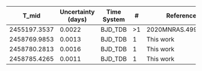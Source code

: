 |T_mid|Uncertainty (days)           |Time System|#                                            |Reference                           |
|-----|-----------------------------|-----------|---------------------------------------------|------------------------------------|
|2455197.3537|0.0022                       |BJD_TDB    |>1                                           |2020MNRAS.499..428S                 |
|2458769.9853|0.0013                       |BJD_TDB    |1                                            |This work                           |
|2458780.2813|0.0016                       |BJD_TDB    |1                                            |This work                           |
|2458785.4265|0.0011                       |BJD_TDB    |1                                            |This work                           |
